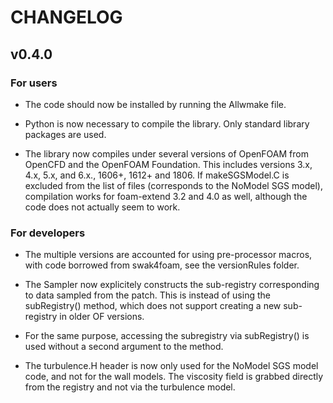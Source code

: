 # CHANGELOG

## v0.4.0 ##

### For users ###
- The code should now be installed by running the Allwmake file.

- Python is now necessary to compile the library. Only standard library packages are used.

- The library now compiles under several versions of OpenFOAM from OpenCFD and the OpenFOAM Foundation. This includes versions 3.x, 4.x, 5.x, and 6.x., 1606+, 1612+ and 1806. If makeSGSModel.C is excluded from the list of files (corresponds to the NoModel SGS model), compilation works for foam-extend 3.2 and 4.0 as well, although the code does not actually seem to work.


### For developers ###
- The multiple versions are accounted for using pre-processor macros, with code borrowed from swak4foam, see the versionRules folder.

- The Sampler now explicitely constructs the sub-registry corresponding to data sampled from the patch. This is instead of using the subRegistry() method, which does not support creating a new sub-registry in older OF versions. 

- For the same purpose, accessing the subregistry via subRegistry() is used without a second argument to the method.

- The turbulence.H header is now only used for the NoModel SGS model code, and not for the wall models. The viscosity field is grabbed directly from the registry and not via the turbulence model.
